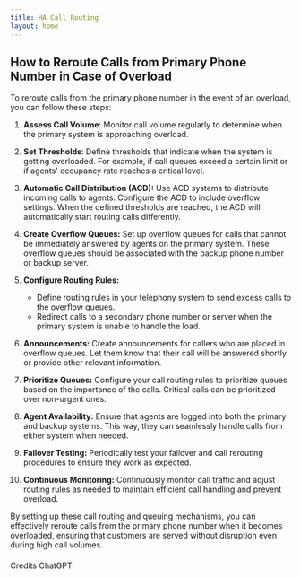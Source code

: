 ```yaml
---
title: HA Call Routing
layout: home
---
```



## How to Reroute Calls from Primary Phone Number in Case of Overload

To reroute calls from the primary phone number in the event of an overload, you can follow these steps:

1. **Assess Call Volume**: Monitor call volume regularly to determine when the primary system is approaching overload.

2. **Set Thresholds**: Define thresholds that indicate when the system is getting overloaded. For example, if call queues exceed a certain limit or if agents' occupancy rate reaches a critical level.

3. **Automatic Call Distribution (ACD):** Use ACD systems to distribute incoming calls to agents. Configure the ACD to include overflow settings. When the defined thresholds are reached, the ACD will automatically start routing calls differently.

4. **Create Overflow Queues:** Set up overflow queues for calls that cannot be immediately answered by agents on the primary system. These overflow queues should be associated with the backup phone number or backup server.

5. **Configure Routing Rules:**
   - Define routing rules in your telephony system to send excess calls to the overflow queues.
   - Redirect calls to a secondary phone number or server when the primary system is unable to handle the load.

6. **Announcements:** Create announcements for callers who are placed in overflow queues. Let them know that their call will be answered shortly or provide other relevant information.

7. **Prioritize Queues:** Configure your call routing rules to prioritize queues based on the importance of the calls. Critical calls can be prioritized over non-urgent ones.

8. **Agent Availability:** Ensure that agents are logged into both the primary and backup systems. This way, they can seamlessly handle calls from either system when needed.

9. **Failover Testing:** Periodically test your failover and call rerouting procedures to ensure they work as expected.

10. **Continuous Monitoring:** Continuously monitor call traffic and adjust routing rules as needed to maintain efficient call handling and prevent overload.

By setting up these call routing and queuing mechanisms, you can effectively reroute calls from the primary phone number when it becomes overloaded, ensuring that customers are served without disruption even during high call volumes.






####
Credits ChatGPT
